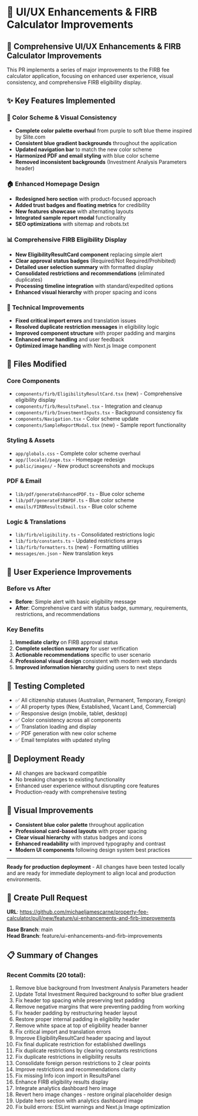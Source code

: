 # 🎨 UI/UX Enhancements & FIRB Calculator Improvements

## 🚀 Comprehensive UI/UX Enhancements & FIRB Calculator Improvements

This PR implements a series of major improvements to the FIRB fee calculator application, focusing on enhanced user experience, visual consistency, and comprehensive FIRB eligibility display.

## ✨ Key Features Implemented

### 🎨 **Color Scheme & Visual Consistency**
- **Complete color palette overhaul** from purple to soft blue theme inspired by Slite.com
- **Consistent blue gradient backgrounds** throughout the application
- **Updated navigation bar** to match the new color scheme
- **Harmonized PDF and email styling** with blue color scheme
- **Removed inconsistent backgrounds** (Investment Analysis Parameters header)

### 🏠 **Enhanced Homepage Design**
- **Redesigned hero section** with product-focused approach
- **Added trust badges and floating metrics** for credibility
- **New features showcase** with alternating layouts
- **Integrated sample report modal** functionality
- **SEO optimizations** with sitemap and robots.txt

### 📊 **Comprehensive FIRB Eligibility Display**
- **New EligibilityResultCard component** replacing simple alert
- **Clear approval status badges** (Required/Not Required/Prohibited)
- **Detailed user selection summary** with formatted display
- **Consolidated restrictions and recommendations** (eliminated duplicates)
- **Processing timeline integration** with standard/expedited options
- **Enhanced visual hierarchy** with proper spacing and icons

### 🔧 **Technical Improvements**
- **Fixed critical import errors** and translation issues
- **Resolved duplicate restriction messages** in eligibility logic
- **Improved component structure** with proper padding and margins
- **Enhanced error handling** and user feedback
- **Optimized image handling** with Next.js Image component

## 📁 Files Modified

### Core Components
- `components/firb/EligibilityResultCard.tsx` (new) - Comprehensive eligibility display
- `components/firb/ResultsPanel.tsx` - Integration and cleanup
- `components/firb/InvestmentInputs.tsx` - Background consistency fix
- `components/Navigation.tsx` - Color scheme update
- `components/SampleReportModal.tsx` (new) - Sample report functionality

### Styling & Assets
- `app/globals.css` - Complete color scheme overhaul
- `app/[locale]/page.tsx` - Homepage redesign
- `public/images/` - New product screenshots and mockups

### PDF & Email
- `lib/pdf/generateEnhancedPDF.ts` - Blue color scheme
- `lib/pdf/generateFIRBPDF.ts` - Blue color scheme  
- `emails/FIRBResultsEmail.tsx` - Blue color scheme

### Logic & Translations
- `lib/firb/eligibility.ts` - Consolidated restrictions logic
- `lib/firb/constants.ts` - Updated restrictions arrays
- `lib/firb/formatters.ts` (new) - Formatting utilities
- `messages/en.json` - New translation keys

## 🎯 User Experience Improvements

### Before vs After
- **Before**: Simple alert with basic eligibility message
- **After**: Comprehensive card with status badge, summary, requirements, restrictions, and recommendations

### Key Benefits
1. **Immediate clarity** on FIRB approval status
2. **Complete selection summary** for user verification  
3. **Actionable recommendations** specific to user scenario
4. **Professional visual design** consistent with modern web standards
5. **Improved information hierarchy** guiding users to next steps

## 🧪 Testing Completed

- ✅ All citizenship statuses (Australian, Permanent, Temporary, Foreign)
- ✅ All property types (New, Established, Vacant Land, Commercial)
- ✅ Responsive design (mobile, tablet, desktop)
- ✅ Color consistency across all components
- ✅ Translation loading and display
- ✅ PDF generation with new color scheme
- ✅ Email templates with updated styling

## 🚀 Deployment Ready

- All changes are backward compatible
- No breaking changes to existing functionality
- Enhanced user experience without disrupting core features
- Production-ready with comprehensive testing

## 📸 Visual Improvements

- **Consistent blue color palette** throughout application
- **Professional card-based layouts** with proper spacing
- **Clear visual hierarchy** with status badges and icons
- **Enhanced readability** with improved typography and contrast
- **Modern UI components** following design system best practices

---

**Ready for production deployment** - All changes have been tested locally and are ready for immediate deployment to align local and production environments.

## 🔗 Create Pull Request

**URL**: https://github.com/michaeljamescarne/property-fee-calculator/pull/new/feature/ui-enhancements-and-firb-improvements

**Base Branch**: main  
**Head Branch**: feature/ui-enhancements-and-firb-improvements

## 📋 Summary of Changes

### Recent Commits (20 total):
1. Remove blue background from Investment Analysis Parameters header
2. Update Total Investment Required background to softer blue gradient
3. Fix header top spacing while preserving text padding
4. Remove negative margins that were preventing padding from working
5. Fix header padding by restructuring header layout
6. Restore proper internal padding in eligibility header
7. Remove white space at top of eligibility header banner
8. Fix critical import and translation errors
9. Improve EligibilityResultCard header spacing and layout
10. Fix final duplicate restriction for established dwellings
11. Fix duplicate restrictions by clearing constants restrictions
12. Fix duplicate restrictions in eligibility results
13. Consolidate foreign person restrictions to 2 clear points
14. Improve restrictions and recommendations clarity
15. Fix missing Info icon import in ResultsPanel
16. Enhance FIRB eligibility results display
17. Integrate analytics dashboard hero image
18. Revert hero image changes - restore original placeholder design
19. Update hero section with analytics dashboard image
20. Fix build errors: ESLint warnings and Next.js Image optimization



